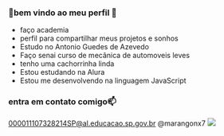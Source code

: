### 👋bem vindo ao meu perfil 🥇

- faço academia 
- perfil para compartilhar meus projetos e sonhos
- Estudo no Antonio Guedes de Azevedo
- Faço senai curso de mecânica de automoveis leves
- tenho uma cachorrinha linda
- Estou estudando na Alura
- Estou me desenvolvendo na linguagem JavaScript


### entra em contato comigo📫

000011107328214SP@al.educacao.sp.gov.br
@marangonx7
![](https://media.tenor.com/V0L5loU4p1cAAAAM/heart.gif)
